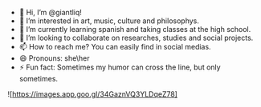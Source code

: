 - 👋 Hi, I’m @giantliq!
- 👀 I’m interested in art, music, culture and philosophys.
- 🌱 I’m currently learning spanish and taking classes at the high school.
- 💞️ I’m looking to collaborate on researches, studies and social projects.
- 📫 How to reach me? You can easily find in social medias. 
- 😄 Pronouns: she\her
- ⚡ Fun fact: Sometimes my humor can cross the line, but only sometimes.

![https://images.app.goo.gl/34GaznVQ3YLDqeZ78]

